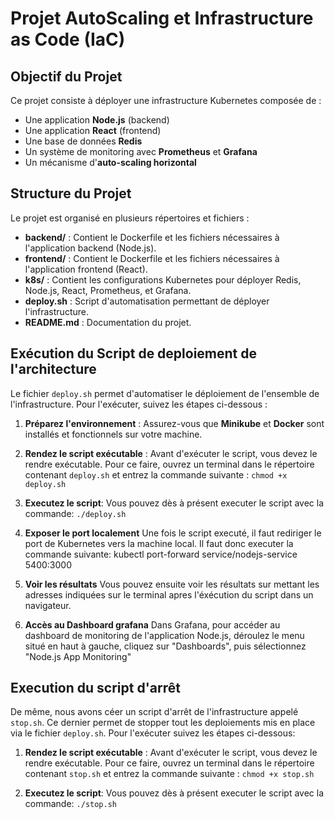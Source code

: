 # Projet AutoScaling et Infrastructure as Code (IaC)

## Objectif du Projet

Ce projet consiste à déployer une infrastructure Kubernetes composée de :

- Une application **Node.js** (backend)
- Une application **React** (frontend)
- Une base de données **Redis**
- Un système de monitoring avec **Prometheus** et **Grafana**
- Un mécanisme d'**auto-scaling horizontal**

## Structure du Projet

Le projet est organisé en plusieurs répertoires et fichiers :

- **backend/** : Contient le Dockerfile et les fichiers nécessaires à l'application backend (Node.js).
- **frontend/** : Contient le Dockerfile et les fichiers nécessaires à l'application frontend (React).
- **k8s/** : Contient les configurations Kubernetes pour déployer Redis, Node.js, React, Prometheus, et Grafana.
- **deploy.sh** : Script d'automatisation permettant de déployer l'infrastructure.
- **README.md** : Documentation du projet.

## Exécution du Script de deploiement de l'architecture

Le fichier `deploy.sh` permet d'automatiser le déploiement de l'ensemble de l'infrastructure. Pour l'exécuter, suivez les étapes ci-dessous :

1. **Préparez l'environnement** : 
   Assurez-vous que **Minikube** et **Docker** sont installés et fonctionnels sur votre machine.

2. **Rendez le script exécutable** : 
   Avant d'exécuter le script, vous devez le rendre exécutable. Pour ce faire, ouvrez un terminal dans le répertoire contenant `deploy.sh` et entrez la commande suivante :
   `chmod +x deploy.sh`

3. **Executez le script**:
    Vous pouvez dès à présent executer le script avec la commande:
    `./deploy.sh`

4. **Exposer le port localement**
    Une fois le script executé, il faut rediriger le port de Kubernetes vers la machine local. Il faut donc executer la commande suivante:
    kubectl port-forward service/nodejs-service 5400:3000

5. **Voir les résultats**
    Vous pouvez ensuite voir les résultats sur mettant les adresses indiquées sur le terminal apres l'éxécution du script dans un navigateur.

6. **Accès au Dashboard grafana**
    Dans Grafana, pour accéder au dashboard de monitoring de l'application Node.js, déroulez le menu situé en haut à gauche, cliquez sur "Dashboards", puis sélectionnez "Node.js App Monitoring"

## Execution du script d'arrêt
De même, nous avons céer un script d'arrêt de l'infrastructure appelé `stop.sh`. Ce dernier permet de stopper tout les deploiements mis en place via le fichier `deploy.sh`. Pour l'exécuter suivez les étapes ci-dessous:

1. **Rendez le script exécutable** : 
   Avant d'exécuter le script, vous devez le rendre exécutable. Pour ce faire, ouvrez un terminal dans le répertoire contenant `stop.sh` et entrez la commande suivante :
   `chmod +x stop.sh`

2. **Executez le script**:
    Vous pouvez dès à présent executer le script avec la commande:
    `./stop.sh`

